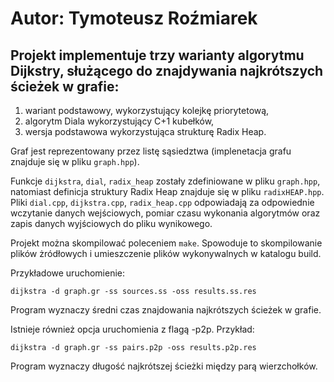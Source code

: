 # Autor: Tymoteusz Roźmiarek
## Projekt implementuje trzy warianty algorytmu Dijkstry, służącego do znajdywania najkrótszych ścieżek w grafie:
1) wariant podstawowy, wykorzystujący kolejkę priorytetową,
2) algorytm Diala wykorzystujący C+1 kubełków,
3) wersja podstawowa wykorzystująca strukturę Radix Heap.

Graf jest reprezentowany przez listę sąsiedztwa (implenetacja grafu znajduje się w pliku `graph.hpp`).

Funkcje `dijkstra`, `dial`, `radix_heap` zostały zdefiniowane w pliku `graph.hpp`, natomiast definicja struktury Radix Heap znajduje się w pliku `radixHEAP.hpp`.
Pliki `dial.cpp`, `dijkstra.cpp`, `radix_heap.cpp` odpowiadają za odpowiednie wczytanie danych wejściowych, pomiar czasu wykonania algorytmów oraz zapis danych wyjściowych do pliku wynikowego.

Projekt można skompilować poleceniem `make`. Spowoduje to skompilowanie plików żródłowych i umieszczenie plików wykonywalnych w katalogu build.

Przykładowe uruchomienie: 
```
dijkstra -d graph.gr -ss sources.ss -oss results.ss.res
```
Program wyznaczy średni czas znajdowania najkrótszych ścieżek w grafie.

Istnieje również opcja uruchomienia z flagą -p2p. Przykład:
```
dijkstra -d graph.gr -ss pairs.p2p -oss results.p2p.res
```
Program wyznaczy długość najkrótszej ścieżki między parą wierzchołków.
